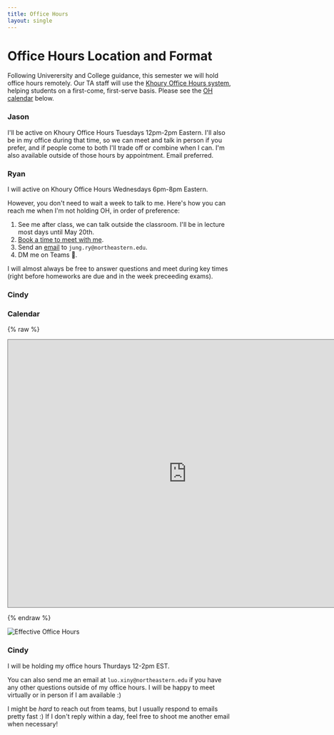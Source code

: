 ```yaml
---
title: Office Hours
layout: single
---
```



# Office Hours Location and Format

Following Univerersity and College guidance, this semester we will
hold office hours remotely. Our TA staff will use the [Khoury Office
Hours system](https://khouryofficehours.com/), helping students on a
first-come, first-serve basis. Please see the [OH calendar](#calendar)
below. 



### Jason

I'll be active on Khoury Office Hours Tuesdays 12pm-2pm Eastern. I'll
also be in my office during that time, so we can meet and talk in
person if you prefer, and if people come to both I'll trade off or
combine when I can. I'm also available outside of those hours by
appointment. Email preferred. 

### Ryan

I will active on Khoury Office Hours Wednesdays 6pm-8pm Eastern.

However, you don't need to wait a week to talk to me. Here's how you can reach me when I'm not holding OH, in order of preference:

1. See me after class, we can talk outside the classroom. I'll be in lecture most days until May 20th.
2. [Book a time to meet with me](https://calendly.com/jung-ry/meeting).
3. Send an [email](https://matt.might.net/articles/how-to-email/) to `jung.ry@northeastern.edu`.
4. DM me on Teams 🤮.

I will almost always be free to answer questions and meet during key times (right before homeworks are due and in the week preceeding exams).

### Cindy

### Calendar

{% raw %}

<iframe src="https://calendar.google.com/calendar/embed?height=600&wkst=2&bgcolor=%23ffffff&ctz=America%2FNew_York&src=ai5oZW1hbm5Abm9ydGhlYXN0ZXJuLmVkdQ&src=Y180bGlzZTBiazhya25xbzZxOHI4YTdtZWU2b0Bncm91cC5jYWxlbmRhci5nb29nbGUuY29t&color=%23039BE5&color=%23D81B60&title=4400%20Office%20Hours&showTitle=1&showNav=0&showPrint=0&mode=AGENDA" style="border:solid 1px #777" width="800" height="600" frameborder="0" scrolling="no"></iframe>

{% endraw %}



![Effective Office Hours](https://raw.githubusercontent.com/jasonhemann/21FA-CS3800/master/assets/images/office-hours.jpeg "Logic in everyday life!")

### Cindy

I will be holding my office hours Thurdays 12-2pm EST.

You can also send me an email at `luo.xiny@northeastern.edu` if you have any other questions outside of my office hours. I will be happy to meet virtually or in person if I am available :)

I might be _hard_ to reach out from teams, but I usually respond to emails pretty fast :) If I don't reply within a day, feel free to shoot me another email when necessary!